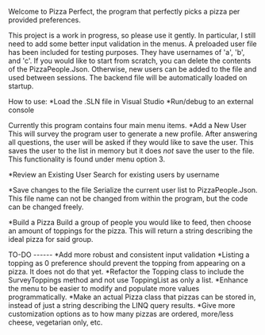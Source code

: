 ﻿Welcome to Pizza Perfect, the program that perfectly picks a pizza per provided preferences.

This project is a work in progress, so please use it gently. In particular, I still need to add some better input validation in the menus. A preloaded user file has been included for testing purposes. They have usernames of 'a', 'b', and 'c'. If you would like to start from scratch, you can delete the contents of the PizzaPeople.Json. Otherwise, new users can be added to the file and used between sessions. The backend file will be automatically loaded on startup.

How to use:
*Load the .SLN file in Visual Studio
*Run/debug to an external console

Currently this program contains four main menu items.
*Add a New User
    This will survey the program user to generate a new profile. After answering all questions, the user will be asked if they would like to 
    save the user. This saves the user to the list in memory but it does *not* save the user to the file. This functionality is found under
    menu option 3.
    
*Review an Existing User
    Search for existing users by username
    
*Save changes to the file
    Serialize the current user list to PizzaPeople.Json. This file name can not be changed from within the program, but the code can be changed freely.
    
*Build a Pizza
    Build a group of people you would like to feed, then choose an amount of toppings for the pizza. This will return a string describing the
    ideal pizza for said group.
    
TO-DO ------
*Add more robust and consistent input validation
*Listing a topping as 0 preference should prevent the topping from appearing on a pizza. It does not do that yet.
*Refactor the Topping class to include the SurveyToppings method and not use ToppingList as only a list.
*Enhance the menu to be easier to modify and populate more values programmatically.
*Make an actual Pizza class that pizzas can be stored in, instead of just a string describing the LINQ query results.
*Give more customization options as to how many pizzas are ordered, more/less cheese, vegetarian only, etc.
